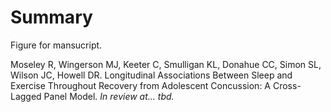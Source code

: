 # Summary 
Figure for mansucript. 
<br>  

Moseley R, Wingerson MJ, Keeter C, Smulligan KL, Donahue CC, Simon SL, Wilson JC, Howell DR. Longitudinal Associations Between Sleep and Exercise Throughout Recovery from Adolescent Concussion: A Cross-Lagged Panel Model. *In review at... tbd.*
